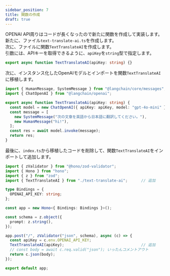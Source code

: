 ```yaml
---
sidebar_position: 7
title: 関数の作成
draft: true
---
```


OPENAI API周りはコードが長くなったので新たに関数を作成して実装します。  
新たに、ファイル`text-translate-ai.ts`を作成します。  
次に、ファイルに関数`TextTranslateAI`を作成します。  
引数には、APIキーを取得できるように、`apiKey`を`string`型で指定します。

```ts title="text-translate-ai.ts"
export async function TextTranslateAI(apiKey: string) {}
```

次に、インスタンス化したOpenAIモデルとインポートを関数`TextTranslateAI`に移植します。

```ts title="text-translate-ai.ts"
import { HumanMessage, SystemMessage } from "@langchain/core/messages";
import { ChatOpenAI } from "@langchain/openai";

export async function TextTranslateAi(apiKey: string) {
  const model = new ChatOpenAI({ apiKey: apiKey, model: "gpt-4o-mini" });
  const message = [
    new SystemMessage("次の文章を英語から日本語に翻訳してください。"),
    new HumanMessage("hi!"),
  ];
  const res = await model.invoke(message);
  return res;
}
```

最後に、`index.ts`から移植したコードを削除して、関数`TextTranslateAI`をインポートして追加します。

```ts title="index.ts" {4,18}
import { zValidator } from "@hono/zod-validator";
import { Hono } from "hono";
import { z } from "zod";
import { TextTranslateAI } from "./text-translate-ai";      // 追加

type Bindings = {
  OPENAI_API_KEY: string;
};

const app = new Hono<{ Bindings: Bindings }>();

const schema = z.object({
  prompt: z.string(),
});

app.post("/", zValidator("json", schema), async (c) => {
  const apiKey = c.env.OPENAI_API_KEY;
  TextTranslateAI(apiKey);                                  // 追加
  // const body = await c.req.valid("json"); いったんコメントアウト
  return c.json(body);
});

export default app;
```
